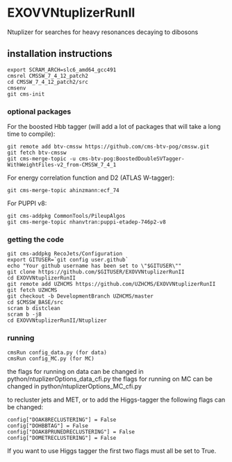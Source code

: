 # EXOVVNtuplizerRunII

Ntuplizer for searches for heavy resonances decaying to dibosons

## installation instructions

```
export SCRAM_ARCH=slc6_amd64_gcc491
cmsrel CMSSW_7_4_12_patch2
cd CMSSW_7_4_12_patch2/src
cmsenv
git cms-init
```

### optional packages

For the boosted Hbb tagger (will add a lot of packages that will take a long time to compile):
```
git remote add btv-cmssw https://github.com/cms-btv-pog/cmssw.git
git fetch btv-cmssw
git cms-merge-topic -u cms-btv-pog:BoostedDoubleSVTagger-WithWeightFiles-v2_from-CMSSW_7_4_1
```

For energy correlation function and D2 (ATLAS W-tagger):
```
git cms-merge-topic ahinzmann:ecf_74
```

For PUPPI v8:
```
git cms-addpkg CommonTools/PileupAlgos
git cms-merge-topic nhanvtran:puppi-etadep-746p2-v8
```


### getting the code

```
git cms-addpkg RecoJets/Configuration
export GITUSER=`git config user.github`
echo "Your github username has been set to \"$GITUSER\""
git clone https://github.com/$GITUSER/EXOVVNtuplizerRunII
cd EXOVVNtuplizerRunII
git remote add UZHCMS https://github.com/UZHCMS/EXOVVNtuplizerRunII
git fetch UZHCMS
git checkout -b DevelopmentBranch UZHCMS/master
cd $CMSSW_BASE/src
scram b distclean
scram b -j8
cd EXOVVNtuplizerRunII/Ntuplizer
```

### running

```
cmsRun config_data.py (for data)
cmsRun config_MC.py (for MC)
```

the flags for running on data can be changed in python/ntuplizerOptions_data_cfi.py
the flags for running on MC can be changed in python/ntuplizerOptions_MC_cfi.py

to recluster jets and MET, or to add the Higgs-tagger the following flags can be changed:
```
config["DOAK8RECLUSTERING"] = False
config["DOHBBTAG"] = False
config["DOAK8PRUNEDRECLUSTERING"] = False
config["DOMETRECLUSTERING"] = False
```
If you want to use Higgs tagger the first two flags must all be set to True.



